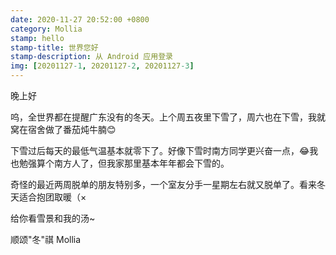 ```yaml
---
date: 2020-11-27 20:52:00 +0800
category: Mollia
stamp: hello
stamp-title: 世界您好
stamp-description: 从 Android 应用登录
img: [20201127-1, 20201127-2, 20201127-3]
---
```


<p>
晚上好

呜，全世界都在提醒广东没有的冬天。上个周五夜里下雪了，周六也在下雪，我就窝在宿舍做了番茄炖牛腩😊

下雪过后每天的最低气温基本就零下了。好像下雪时南方同学更兴奋一点，😂我也勉强算个南方人了，但我家那里基本年年都会下雪的。

奇怪的最近两周脱单的朋友特别多，一个室友分手一星期左右就又脱单了。看来冬天适合抱团取暖（×

给你看雪景和我的汤~

顺颂"冬"祺
Mollia 
</p>